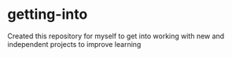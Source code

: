 # getting-into
Created this repository for myself to get into working with new and independent projects to improve learning
